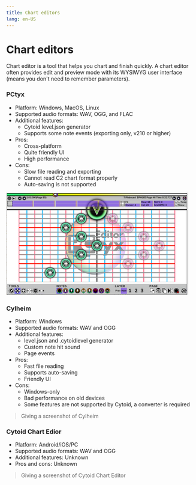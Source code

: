 ```yaml
---
title: Chart editors
lang: en-US
---
```


# Chart editors

Chart editor is a tool that helps you chart and finish quickly. A chart editor often provides edit and preview mode with its WYSIWYG user interface (means you don't need to remember parameters).

### PCtyx

- Platform: Windows, MacOS, Linux
- Supported audio formats: WAV, OGG, and FLAC
- Additional features:
  - Cytoid level.json generator
  - Supports some note events (exporting only, v210 or higher)
- Pros:
  - Cross-platform
  - Quite friendly UI
  - High performance
- Cons:
  - Slow file reading and exporting
  - Cannot read C2 chart format properly
  - Auto-saving is not supported

![A screenshot of PCtyx](./_source_abc.md/PCtyx.png)

### Cylheim

- Platform: Windows
- Supported audio formats: WAV and OGG
- Additional features:
  - level.json and .cytoidlevel generator
  - Custom note hit sound
  - Page events
- Pros:
  - Fast file reading
  - Supports auto-saving
  - Friendly UI
- Cons:
  - Windows-only
  - Bad performance on old devices
  - Some features are not supported by Cytoid, a converter is required

> Giving a screenshot of Cylheim

### Cytoid Chart Edior

- Platform: Android/iOS/PC
- Supported audio formats: WAV and OGG
- Additional features: Unknown
- Pros and cons: Unknown

> Giving a screenshot of Cytoid Chart Editor
